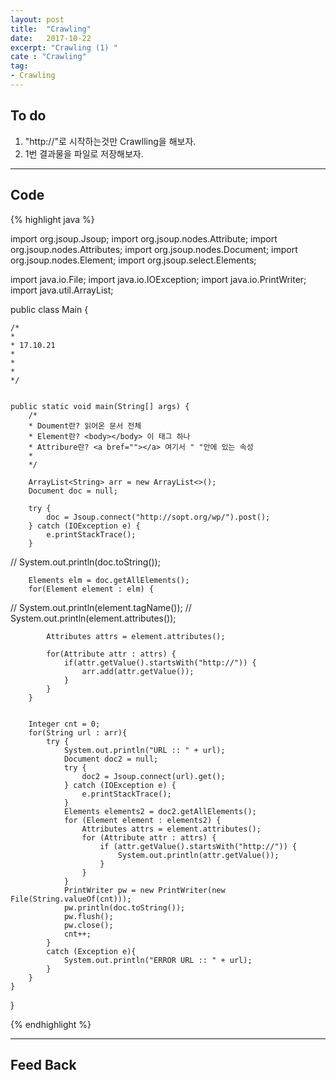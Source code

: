 ```yaml
---
layout: post
title:  "Crawling"
date:   2017-10-22
excerpt: "Crawling (1) "
cate : "Crawling"
tag:
- Crawling
---
```


## To do

1. "http://"로 시작하는것만 Crawlling을 해보자.
2. 1번 결과물을 파일로 저장해보자.

---

## Code
{% highlight java %}


import org.jsoup.Jsoup;
import org.jsoup.nodes.Attribute;
import org.jsoup.nodes.Attributes;
import org.jsoup.nodes.Document;
import org.jsoup.nodes.Element;
import org.jsoup.select.Elements;

import java.io.File;
import java.io.IOException;
import java.io.PrintWriter;
import java.util.ArrayList;

public class Main {

    /*
    *
    * 17.10.21
    *
    *
    *
    */


    public static void main(String[] args) {
        /*
        * Doument란? 읽어온 문서 전체
        * Element란? <body></body> 이 태그 하나
        * Attribure란? <a bref=""></a> 여기서 " "안에 있는 속성
        *
        */

        ArrayList<String> arr = new ArrayList<>();
        Document doc = null;

        try {
            doc = Jsoup.connect("http://sopt.org/wp/").post();
        } catch (IOException e) {
            e.printStackTrace();
        }
//        System.out.println(doc.toString());

        Elements elm = doc.getAllElements();
        for(Element element : elm) {

//            System.out.println(element.tagName());
//            System.out.println(element.attributes());

            Attributes attrs = element.attributes();

            for(Attribute attr : attrs) {
                if(attr.getValue().startsWith("http://")) {
                    arr.add(attr.getValue());
                }
            }
        }


        Integer cnt = 0;
        for(String url : arr){
            try {
                System.out.println("URL :: " + url);
                Document doc2 = null;
                try {
                    doc2 = Jsoup.connect(url).get();
                } catch (IOException e) {
                    e.printStackTrace();
                }
                Elements elements2 = doc2.getAllElements();
                for (Element element : elements2) {
                    Attributes attrs = element.attributes();
                    for (Attribute attr : attrs) {
                        if (attr.getValue().startsWith("http://")) {
                            System.out.println(attr.getValue());
                        }
                    }
                }
                PrintWriter pw = new PrintWriter(new File(String.valueOf(cnt)));
                pw.println(doc.toString());
                pw.flush();
                pw.close();
                cnt++;
            }
            catch (Exception e){
                System.out.println("ERROR URL :: " + url);
            }
        }
    }
}


{% endhighlight %}

---

## Feed Back 

